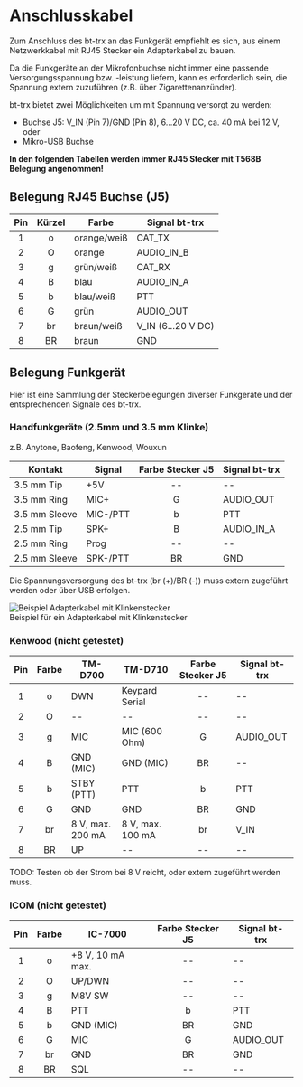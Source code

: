 # Anschlusskabel

Zum Anschluss des bt-trx an das Funkgerät empfiehlt es sich, aus einem
Netzwerkkabel mit RJ45 Stecker ein Adapterkabel zu bauen.

Da die Funkgeräte an der Mikrofonbuchse nicht immer eine passende Versorgungsspannung bzw. -leistung liefern,
kann es erforderlich sein, die Spannung extern zuzuführen (z.B. über Zigarettenanzünder).

bt-trx bietet zwei Möglichkeiten um mit Spannung versorgt zu werden:

- Buchse J5: V_IN (Pin 7)/GND (Pin 8), 6...20 V DC, ca. 40 mA bei 12 V, oder
- Mikro-USB Buchse

**In den folgenden Tabellen werden immer RJ45 Stecker mit T568B Belegung angenommen!**

## Belegung RJ45 Buchse (J5)

| Pin | Kürzel | Farbe       | Signal bt-trx |
|:---:|:------:|-------------|---------------|
| 1   | o      | orange/weiß | CAT_TX        |
| 2   | O      | orange      | AUDIO_IN_B    |
| 3   | g      | grün/weiß   | CAT_RX        |
| 4   | B      | blau        | AUDIO_IN_A    |
| 5   | b      | blau/weiß   | PTT           |
| 6   | G      | grün        | AUDIO_OUT     |
| 7   | br     | braun/weiß  | V_IN (6...20 V DC) |
| 8   | BR     | braun       | GND           |

## Belegung Funkgerät

Hier ist eine Sammlung der Steckerbelegungen diverser Funkgeräte und der
entsprechenden Signale des bt-trx.

### Handfunkgeräte (2.5mm und 3.5 mm Klinke)

z.B. Anytone, Baofeng, Kenwood, Wouxun

| Kontakt       | Signal   | Farbe Stecker J5 | Signal bt-trx |
|---------------|----------|:-----:|---------------|
| 3.5 mm Tip    | +5V      | --    | --            |
| 3.5 mm Ring   | MIC+     | G     | AUDIO_OUT     |
| 3.5 mm Sleeve | MIC-/PTT | b     | PTT           |
| 2.5 mm Tip    | SPK+     | B     | AUDIO_IN_A    |
| 2.5 mm Ring   | Prog     | --    | --            |
| 2.5 mm Sleeve | SPK-/PTT | BR    | GND           |

Die Spannungsversorgung des bt-trx (br (+)/BR (-)) muss extern zugeführt werden oder
über USB erfolgen.

![Beispiel Adapterkabel mit Klinkenstecker](https://picsum.photos/400/300)  
Beispiel für ein Adapterkabel mit Klinkenstecker

### Kenwood (nicht getestet)

| Pin | Farbe | TM-D700             | TM-D710             | Farbe Stecker J5 | Signal bt-trx |
|:---:|:-----:|---------------------|---------------------|:-----:|---------------|
| 1   | o     | DWN                 | Keypard Serial      | --    | --            |
| 2   | O     | --                  | --                  | --    | --            |
| 3   | g     | MIC                 | MIC (600 Ohm)       | G     | AUDIO_OUT     |
| 4   | B     | GND (MIC)           | GND (MIC)           | BR    | --            |
| 5   | b     | STBY (PTT)          | PTT                 | b     | PTT           |
| 6   | G     | GND                 | GND                 | BR    | GND           |
| 7   | br    | 8 V, max. 200 mA    | 8 V, max. 100 mA    | br    | V_IN          |
| 8   | BR    | UP                  | --                  | --    | --            |

TODO: Testen ob der Strom bei 8 V reicht, oder extern zugeführt werden muss.

### ICOM (nicht getestet)

| Pin | Farbe | IC-7000          | Farbe Stecker J5 | Signal bt-trx |
|:---:|:-----:|------------------|:-----:|---------------|
| 1   | o     | +8 V, 10 mA max. | --    | --            |
| 2   | O     | UP/DWN           | --    | --            |
| 3   | g     | M8V SW           | --    | --            |
| 4   | B     | PTT              | b     | PTT           |
| 5   | b     | GND (MIC)        | BR    | GND           |
| 6   | G     | MIC              | G     | AUDIO_OUT     |
| 7   | br    | GND              | BR    | GND           |
| 8   | BR    | SQL              | --    | --            |
